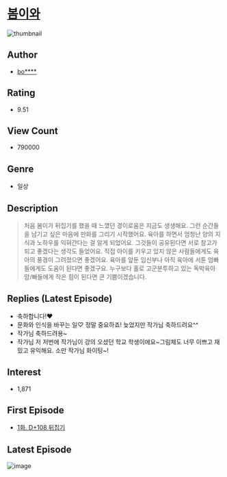# [봄이와](https://comic.naver.com/bestChallenge/list?titleId=697354)
![thumbnail](https://image-comic.pstatic.net/user_contents_data/challenge_comic/2020/07/24/310649/thumbnail_202x164b99fac88_2b2a_4edb_a7f6_bb2843add9f7_00000289.JPEG)

## Author
- [bo****](https://comic.naver.com/artistTitle?id=310649)

## Rating
- 9.51

## View Count
- 790000

## Genre
- 일상

## Description
> 처음 봄이가 뒤집기를 했을 때 느꼈던 경이로움은 지금도 생생해요. 그런 순간들을 남기고 싶은 마음에 만화를 그리기 시작했어요. 육아를 하면서 엄청난 양의 지식과 노하우를 익혀간다는 걸 알게 되었어요. 그것들이 공유된다면 서로 참고가 되고 좋겠다는 생각도 들었어요. 직접 아이를 키우고 있지 않은 사람들에게도 육아의 풍경이 그려졌으면 좋겠어요. 육아를 앞둔 임신부나 아직 육아에 서툰 엄빠들에게도 도움이 된다면 좋겠구요. 누구보다 홀로 고군분투하고 있는 독박육아맘/빠들에게 작은 힘이 된다면 큰 기쁨이겠습니다.

## Replies (Latest Episode)
- 축하합니다!❤️
- 문화와 인식을 바꾸는 일♡ 정말 중요하죠! 늦었지만 작가님 축하드려요^^
- 작가님 축하드려용~
- 작가님 저 저번에 작가님이 강의 오셨던 학교 학생이에요~그림체도 너무 이쁘고 재밌고 유익해요. 소만 작가님 화이팅~!

## Interest
- 1,871

## First Episode
- [1화. D+108 뒤집기](https://comic.naver.com/bestChallenge/detail?titleId=697354&no=1)

## Latest Episode
![image](https://image-comic.pstatic.net/user_contents_data/challenge_comic/2022/04/22/310649/upload_3546359741271257954.jpeg)
